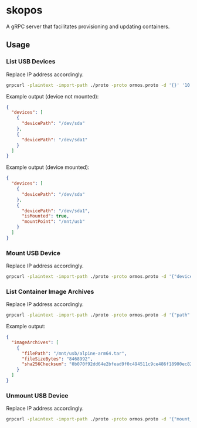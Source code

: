 # skopos
A gRPC server that facilitates provisioning and updating containers.

## Usage
### List USB Devices
Replace IP address accordingly.
```bash
grpcurl -plaintext -import-path ./proto -proto ormos.proto -d '{}' '10.0.0.42:50052' unit.containers.v0.Ormos.ListUsbDevices
```

Example output (device not mounted):
```json
{
  "devices": [
    {
      "devicePath": "/dev/sda"
    },
    {
      "devicePath": "/dev/sda1"
    }
  ]
}
```

Example output (device mounted):
```json
{
  "devices": [
    {
      "devicePath": "/dev/sda"
    },
    {
      "devicePath": "/dev/sda1",
      "isMounted": true,
      "mountPoint": "/mnt/usb"
    }
  ]
}
```

### Mount USB Device
Replace IP address accordingly.
```bash
grpcurl -plaintext -import-path ./proto -proto ormos.proto -d '{"device_path": "/dev/sda1", "mount_point": "/mnt/usb"}' '10.0.0.42:50052' unit.containers.v0.Ormos.MountUsbDevice
```

### List Container Image Archives
Replace IP address accordingly.
```bash
grpcurl -plaintext -import-path ./proto -proto ormos.proto -d '{"path": "/mnt/usb"}' '10.0.0.42:50052' unit.containers.v0.Ormos.ListImageArchives
```

Example output:
```json
{
  "imageArchives": [
    {
      "filePath": "/mnt/usb/alpine-arm64.tar",
      "fileSizeBytes": "8468992",
      "sha256Checksum": "0b070f92dd64e2bfead9f0c494511c9ce486f18900ec8297f374e5000a5f2994"
    }
  ]
}

```

### Unmount USB Device
Replace IP address accordingly.
```bash
grpcurl -plaintext -import-path ./proto -proto ormos.proto -d '{"mount_point": "/mnt/usb"}' '10.0.0.42:50052' unit.containers.v0.Ormos.UnmountUsbDevice
```
